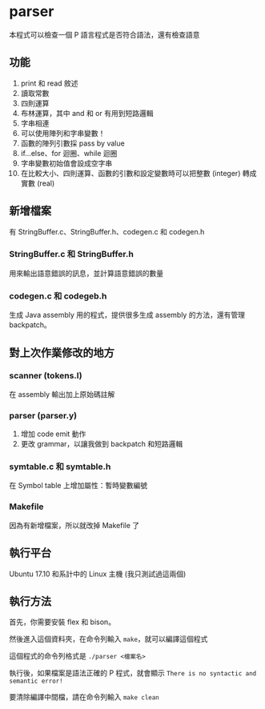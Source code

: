 # parser

本程式可以檢查一個 P 語言程式是否符合語法，還有檢查語意

## 功能

1. print 和 read 敘述
2. 讀取常數
3. 四則運算
4. 布林運算，其中 and 和 or 有用到短路邏輯
5. 字串相連
6. 可以使用陣列和字串變數！
7. 函數的陣列引數採 pass by value
8. if...else、for 迴圈、while 迴圈
9. 字串變數初始值會設成空字串
10. 在比較大小、四則運算、函數的引數和設定變數時可以把整數 (integer) 轉成實數 (real)

## 新增檔案
有 StringBuffer.c、StringBuffer.h、codegen.c 和 codegen.h

### StringBuffer.c 和 StringBuffer.h
用來輸出語意錯誤的訊息，並計算語意錯誤的數量

### codegen.c 和 codegeb.h
生成 Java assembly 用的程式，提供很多生成 assembly 的方法，還有管理 backpatch。

## 對上次作業修改的地方

### scanner (tokens.l)
在 assembly 輸出加上原始碼註解

### parser (parser.y)
1. 增加 code emit 動作
2. 更改 grammar，以讓我做到 backpatch 和短路邏輯

### symtable.c 和 symtable.h
在 Symbol table 上增加屬性：暫時變數編號

### Makefile
因為有新增檔案，所以就改掉 Makefile 了

## 執行平台

Ubuntu 17.10 和系計中的 Linux 主機 (我只測試過這兩個)

## 執行方法

首先，你需要安裝 flex 和 bison。

然後進入這個資料夾，在命令列輸入 `make`，就可以編譯這個程式

這個程式的命令列格式是 `./parser <檔案名>`

執行後，如果檔案是語法正確的 P 程式，就會顯示 `There is no syntactic and semantic error!`

要清除編譯中間檔，請在命令列輸入 `make clean`
